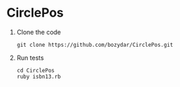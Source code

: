 # CirclePos

1. Clone the code

   ```
   git clone https://github.com/bozydar/CirclePos.git
   ```

2. Run tests

   ```
   cd CirclePos
   ruby isbn13.rb
   ```
